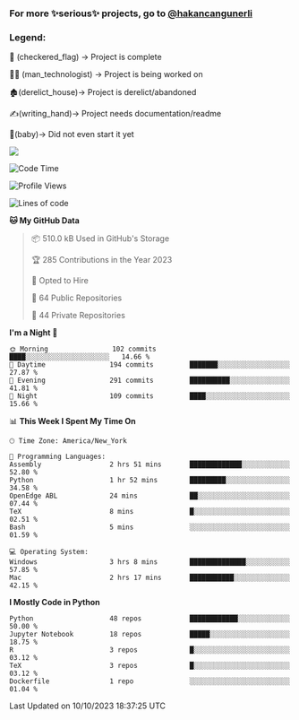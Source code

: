 ### For more ✨serious✨ projects, go to [@hakancangunerli](https://github.com/hakancangunerli)


### Legend:


🏁 (checkered_flag) -> Project is complete

👨‍💻 (man_technologist)   -> Project is being worked on

🏚️(derelict_house)-> Project is derelict/abandoned

✍️(writing_hand)-> Project needs documentation/readme

👶(baby)-> Did not even start it yet

![](https://github-readme-stats.vercel.app/api/top-langs/?username=hakancangunerli&layout=compact&hide=tex,html,shell,CSS,Ruby,Makefile,EmberScript,MATLAB,C&langs_count=6&exclude_repo=2015-csharp,gt_code,gsu_code,uga_code,uga_robotics)

<!--START_SECTION:waka-->
![Code Time](http://img.shields.io/badge/Code%20Time-545%20hrs%2017%20mins-blue)

![Profile Views](http://img.shields.io/badge/Profile%20Views-1-blue)

![Lines of code](https://img.shields.io/badge/From%20Hello%20World%20I%27ve%20Written-3.1%20million%20lines%20of%20code-blue)

**🐱 My GitHub Data** 

> 📦 510.0 kB Used in GitHub's Storage 
 > 
> 🏆 285 Contributions in the Year 2023
 > 
> 💼 Opted to Hire
 > 
> 📜 64 Public Repositories 
 > 
> 🔑 44 Private Repositories 
 > 
**I'm a Night 🦉** 

```text
🌞 Morning                102 commits         ████░░░░░░░░░░░░░░░░░░░░░   14.66 % 
🌆 Daytime                194 commits         ███████░░░░░░░░░░░░░░░░░░   27.87 % 
🌃 Evening                291 commits         ██████████░░░░░░░░░░░░░░░   41.81 % 
🌙 Night                  109 commits         ████░░░░░░░░░░░░░░░░░░░░░   15.66 % 
```


📊 **This Week I Spent My Time On** 

```text
🕑︎ Time Zone: America/New_York

💬 Programming Languages: 
Assembly                 2 hrs 51 mins       █████████████░░░░░░░░░░░░   52.80 % 
Python                   1 hr 52 mins        █████████░░░░░░░░░░░░░░░░   34.58 % 
OpenEdge ABL             24 mins             ██░░░░░░░░░░░░░░░░░░░░░░░   07.44 % 
TeX                      8 mins              █░░░░░░░░░░░░░░░░░░░░░░░░   02.51 % 
Bash                     5 mins              ░░░░░░░░░░░░░░░░░░░░░░░░░   01.59 % 

💻 Operating System: 
Windows                  3 hrs 8 mins        ██████████████░░░░░░░░░░░   57.85 % 
Mac                      2 hrs 17 mins       ███████████░░░░░░░░░░░░░░   42.15 % 
```

**I Mostly Code in Python** 

```text
Python                   48 repos            ████████████░░░░░░░░░░░░░   50.00 % 
Jupyter Notebook         18 repos            █████░░░░░░░░░░░░░░░░░░░░   18.75 % 
R                        3 repos             █░░░░░░░░░░░░░░░░░░░░░░░░   03.12 % 
TeX                      3 repos             █░░░░░░░░░░░░░░░░░░░░░░░░   03.12 % 
Dockerfile               1 repo              ░░░░░░░░░░░░░░░░░░░░░░░░░   01.04 % 
```




 Last Updated on 10/10/2023 18:37:25 UTC
<!--END_SECTION:waka-->


